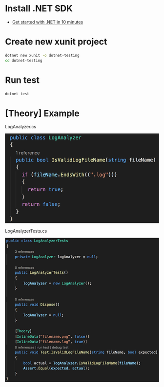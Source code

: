 # Install .NET SDK
- [Get started with .NET in 10 minutes](https://www.microsoft.com/net/learn/get-started/macos)

# Create new xunit project
```sh
dotnet new xunit -o dotnet-testing
cd dotnet-testing
```

# Run test
```sh
dotnet test
```

# [Theory] Example

LogAnalyzer.cs

![LogAnalyzer](https://raw.githubusercontent.com/kurozakizz/dotnet-testing/master/screenshots/LogAnalyzer.png)

LogAnalyzerTests.cs

![LogAnalyzerTests](https://raw.githubusercontent.com/kurozakizz/dotnet-testing/master/screenshots/LogAnalyzerTests.png)

